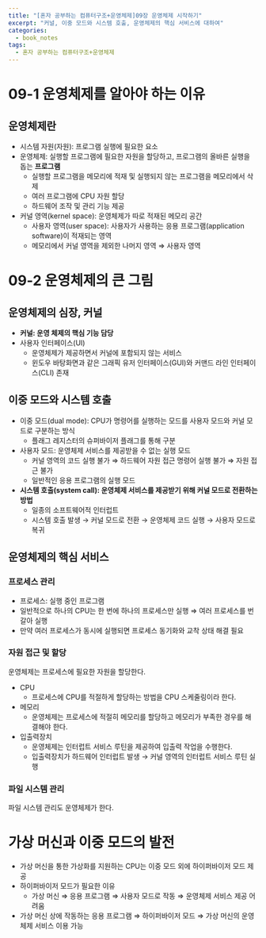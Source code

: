 ```yaml
---
title: "[혼자 공부하는 컴퓨터구조+운영체제]09장 운영체제 시작하기"
excerpt: "커널, 이중 모드와 시스템 호출, 운영체제의 핵심 서비스에 대하여"
categories:
  - book_notes
tags:
  - 혼자 공부하는 컴퓨터구조+운영체제
---
```


# 09-1 운영체제를 알아야 하는 이유

## 운영체제란

- 시스템 자원(자원): 프로그램 실행에 필요한 요소
- 운영체제: 실행할 프로그램에 필요한 자원을 할당하고, 프로그램의 올바른 실행을 돕는 **프로그램**
    - 실행할 프로그램을 메모리에 적재 및 실행되지 않는 프로그램을 메모리에서 삭제
    - 여러 프로그램에 CPU 자원 할당
    - 하드웨어 조작 및 관리 기능 제공
- 커널 영역(kernel space): 운영체제가 따로 적재된 메모리 공간
    - 사용자 영역(user space): 사용자가 사용하는 응용 프로그램(application software)이 적재되는 영역
    - 메모리에서 커널 영역을 제외한 나머지 영역 ⇒ 사용자 영역

# 09-2 운영체제의 큰 그림

## 운영체제의 심장, 커널

- **커널: 운영 체제의 핵심 기능 담당**
- 사용자 인터페이스(UI)
    - 운영체제가 제공하면서 커널에 포함되지 않는 서비스
    - 윈도우 바탕화면과 같은 그래픽 유저 인터페이스(GUI)와 커맨드 라인 인터페이스(CLI) 존재

## 이중 모드와 시스템 호출

- 이중 모드(dual mode): CPU가 명령어를 실행하는 모드를 사용자 모드와 커널 모드로 구분하는 방식
    - 플래그 레지스터의 슈퍼바이저 플래그를 통해 구분
- 사용자 모드: 운영체제 서비스를 제공받을 수 없는 실행 모드
    - 커널 영역의 코드 실행 불가 ⇒ 하드웨어 자원 접근 명령어 실행 불가 ⇒ 자원 접근 불가
    - 일반적인 응용 프로그램의 실행 모드
- **시스템 호출(system call): 운영체제 서비스를 제공받기 위해 커널 모드로 전환하는 방법**
    - 일종의 소프트웨어적 인터럽트
    - 시스템 호출 발생 → 커널 모드로 전환 → 운영체제 코드 실행 → 사용자 모드로 복귀

## 운영체제의 핵심 서비스

### 프로세스 관리

- 프로세스: 실행 중인 프로그램
- 일반적으로 하나의 CPU는 한 번에 하나의 프로세스만 실행 ⇒ 여러 프로세스를 번갈아 실행
- 만약 여러 프로세스가 동시에 실행되면 프로세스 동기화와 교착 상태 해결 필요

### 자원 접근 및 할당

운영체제는 프로세스에 필요한 자원을 할당한다.

- CPU
    - 프로세스에 CPU를 적절하게 할당하는 방법을 CPU 스케줄링이라 한다.
- 메모리
    - 운영체제는 프로세스에 적절히 메모리를 할당하고 메모리가 부족한 경우를 해결해야 한다.
- 입출력장치
    - 운영체제는 인터럽트 서비스 루틴을 제공하여 입출력 작업을 수행한다.
    - 입출력장치가 하드웨어 인터럽트 발생 → 커널 영역의 인터럽트 서비스 루틴 실행

### 파일 시스템 관리

파일 시스템 관리도 운영체제가 한다.

# 가상 머신과 이중 모드의 발전

- 가상 머신을 통한 가상화를 지원하는 CPU는 이중 모드 외에 하이퍼바이저 모드 제공
- 하이퍼바이저 모드가 필요한 이유
    - 가상 머신 ⇒ 응용 프로그램 ⇒ 사용자 모드로 작동 ⇒ 운영체제 서비스 제공 어려움
- 가상 머신 상에 작동하는 응용 프로그램 ⇒ 하이퍼바이저 모드 ⇒ 가상 머신의 운영체제 서비스 이용 가능
